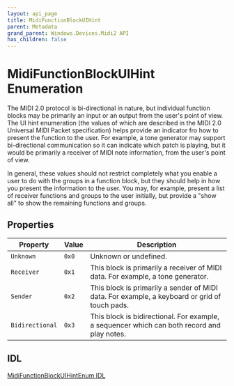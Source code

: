```yaml
---
layout: api_page
title: MidiFunctionBlockUIHint
parent: Metadata
grand_parent: Windows.Devices.Midi2 API
has_children: false
---
```


# MidiFunctionBlockUIHint Enumeration

The MIDI 2.0 protocol is bi-directional in nature, but individual function blocks may be primarily an input or an output from the user's point of view. The UI hint enumeration (the values of which are described in the MIDI 2.0 Universal MIDI Packet specification) helps provide an indicator fro how to present the function to the user. For example, a tone generator may support bi-directional communication so it can indicate which patch is playing, but it would be primarily a receiver of MIDI note information, from the user's point of view.

In general, these values should not restrict completely what you enable a user to do with the groups in a function block, but they should help in how you present the information to the user. You may, for example, present a list of receiver functions and groups to the user initially, but provide a "show all" to show the remaining functions and groups.

## Properties

| Property | Value | Description |
| -------- | ------- | ------ |
| `Unknown` | `0x0` | Unknown or undefined. |
| `Receiver` | `0x1` | This block is primarily a receiver of MIDI data. For example, a tone generator. |
| `Sender` | `0x2` | This block is primarily a sender of MIDI data. For example, a keyboard or grid of touch pads. |
| `Bidirectional` | `0x3` | This block is bidirectional. For example, a sequencer which can both record and play notes. |

## IDL

[MidiFunctionBlockUIHintEnum IDL](https://github.com/microsoft/MIDI/blob/main/src/api/Client/Midi2Client/MidiFunctionBlockUIHintEnum.idl)
